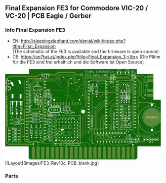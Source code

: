 ## Final Expansion FE3 for Commodore VIC-20 / VC-20 | PCB Eagle / Gerber

### Info Final Expansion FE3
* EN: http://sleepingelephant.com/denial/wiki/index.php?title=Final_Expansion </br>
(The schematic of the FE3 is available and the firmware is open source) 
* DE: https://oe7twj.at/index.php?title=Final_Expansion_3:</br>
(Die Pläne für die FE3 sind frei erhältlich und die Software ist Open Source)

<img src="https://raw.githubusercontent.com/edi-z/FE3/master/images/FE3_Rev10c_PCB_blank.jpg">
![Layout](images/FE3_Rev10c_PCB_blank.jpg)


### Parts
